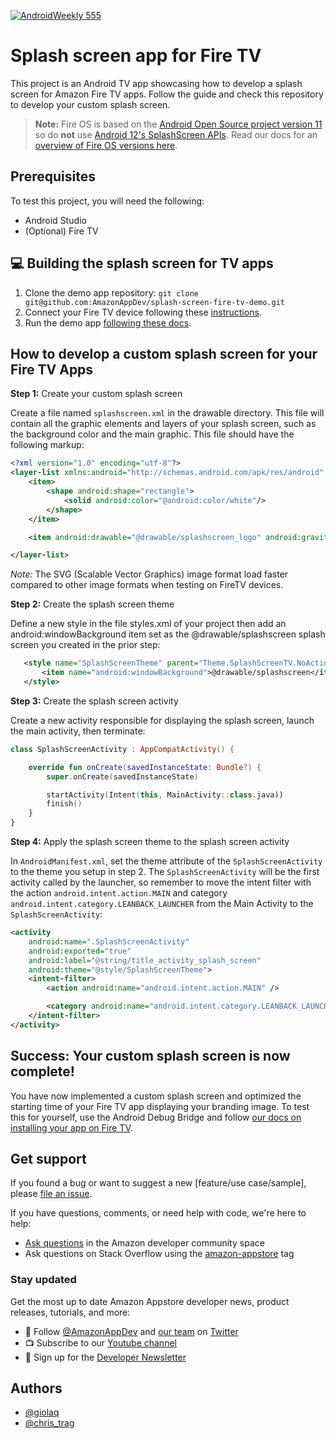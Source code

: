 [![AndroidWeekly 555](https://androidweekly.net/issues/issue-555/badge)](https://androidweekly.net/issues/issue-555)
# Splash screen app for Fire TV  

This project is an Android TV app showcasing how to develop a splash screen for Amazon Fire TV apps. Follow the guide and check this repository to develop your custom splash screen.

> **Note:** Fire OS is based on the [Android Open Source project version 11](https://source.android.com/docs/setup/about/android-11-release) so do **not** use [Android 12's SplashScreen APIs](https://developer.android.com/develop/ui/views/launch/splash-screen). Read our docs for an [overview of Fire OS versions here](https://developer.amazon.com/docs/fire-tv/fire-os-overview.html).

## Prerequisites

To test this project, you will need the following:
- Android Studio
- (Optional) Fire TV 

## 💻 Building the splash screen for TV apps

1. Clone the demo app repository:
`git clone git@github.com:AmazonAppDev/splash-screen-fire-tv-demo.git`
2. Connect your Fire TV device following these [instructions](https://developer.amazon.com/docs/fire-tv/connecting-adb-to-device.html).
3. Run the demo app [following these docs](https://developer.amazon.com/docs/fire-tv/installing-and-running-your-app.html).

## How to develop a custom splash screen for your Fire TV Apps

**Step 1:** Create your custom splash screen

Create a file named `splashscreen.xml` in the drawable directory. This file will contain all the graphic elements and layers of your splash screen, such as the background color and the main graphic. This file should have the following markup:

```xml
<?xml version="1.0" encoding="utf-8"?>
<layer-list xmlns:android="http://schemas.android.com/apk/res/android" android:opacity="opaque">
    <item>
        <shape android:shape="rectangle">
            <solid android:color="@android:color/white"/>
        </shape>
    </item>

    <item android:drawable="@drawable/splashscreen_logo" android:gravity="center"/>

</layer-list>
```

*Note:* The SVG (Scalable Vector Graphics) image format load faster compared to other image formats when testing on FireTV devices.

**Step 2:** Create the splash screen theme

Define a new style in the file styles.xml of your project then add an android:windowBackground item set as the @drawable/splashscreen splash screen you created in the prior step:

 ```xml
    <style name="SplashScreenTheme" parent="Theme.SplashScreenTV.NoActionBar">
        <item name="android:windowBackground">@drawable/splashscreen</item>
    </style>
```

**Step 3:** Create the splash screen activity

Create a new activity responsible for displaying the splash screen, launch the main activity, then terminate:

```kotlin
class SplashScreenActivity : AppCompatActivity() {

    override fun onCreate(savedInstanceState: Bundle?) {
        super.onCreate(savedInstanceState)

        startActivity(Intent(this, MainActivity::class.java))
        finish()
    }
}
```
**Step 4:** Apply the splash screen theme to the splash screen activity

In `AndroidManifest.xml`, set the theme attribute of the `SplashScreenActivity` to the theme you setup in step 2. The `SplashScreenActivity` will be the first activity called by the launcher, so remember to move the intent filter with the action `android.intent.action.MAIN` and category `android.intent.category.LEANBACK_LAUNCHER` from the Main Activity to the `SplashScreenActivity`:

```xml
<activity
    android:name=".SplashScreenActivity"
    android:exported="true"
    android:label="@string/title_activity_splash_screen"
    android:theme="@style/SplashScreenTheme">
    <intent-filter>
        <action android:name="android.intent.action.MAIN" />

        <category android:name="android.intent.category.LEANBACK_LAUNCHER" />
    </intent-filter>
</activity>
```

## Success: Your custom splash screen is now complete!

You have now implemented a custom splash screen and optimized the starting time of your Fire TV app displaying your branding image. To test this for yourself, use the Android Debug Bridge and follow [our docs on installing your app on Fire TV](https://developer.amazon.com/docs/fire-tv/installing-and-running-your-app.html).

## Get support

If you found a bug or want to suggest a new [feature/use case/sample], please [file an issue](../../issues).

If you have questions, comments, or need help with code, we're here to help:
- [Ask questions](https://community.amazondeveloper.com/c/amazon-appstore/appstore-questions/20) in the Amazon developer community space
- Ask questions on Stack Overflow using the [amazon-appstore](https://stackoverflow.com/questions/tagged/amazon-appstore) tag


### Stay updated
Get the most up to date Amazon Appstore developer news, product releases, tutorials, and more:

* 📣 Follow [@AmazonAppDev](https://twitter.com/AmazonAppDev) and [our team](https://twitter.com/i/lists/1580293569897984000) on [Twitter](https://twitter.com/AmazonAppDev)
* 📺 Subscribe to our [Youtube channel](https://www.youtube.com/amazonappstoredevelopers)
* 📧 Sign up for the [Developer Newsletter](https://m.amazonappservices.com/devto-newsletter-subscribe)



## Authors

- [@giolaq](https://twitter.com/giolaq)
- [@chris_trag](https://twitter.com/chris_trag)
